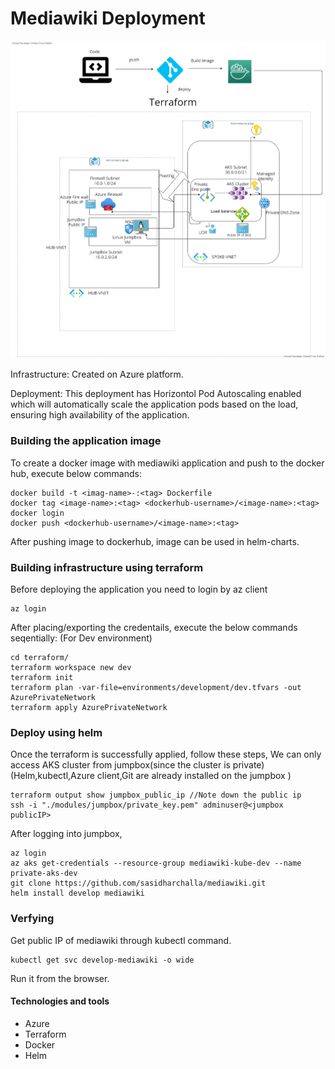 # Mediawiki Deployment

![alt text](https://github.com/sasidharchalla/mediawiki/blob/main/architecture.png)

Infrastructure:
Created on Azure platform.

Deployment:
This deployment has Horizontol Pod Autoscaling enabled which will automatically scale the application pods based on the load, ensuring high availability of the application.


### Building the application image
To create a docker image with mediawiki application and push to the docker hub, execute below commands:
```
docker build -t <imag-name>-:<tag> Dockerfile
docker tag <image-name>:<tag> <dockerhub-username>/<image-name>:<tag>
docker login
docker push <dockerhub-username>/<image-name>:<tag>
```
After pushing image to dockerhub, image can be used in helm-charts.

### Building infrastructure using terraform
Before deploying the application you need to login by az client
```
az login
```
After placing/exporting the credentails, execute the below commands seqentially:
(For Dev environment)
```
cd terraform/
terraform workspace new dev
terraform init
terraform plan -var-file=environments/development/dev.tfvars -out AzurePrivateNetwork
terraform apply AzurePrivateNetwork
```
### Deploy using helm
Once the terraform is successfully applied, follow these steps, We can only access AKS cluster from jumpbox(since the cluster is private)
(Helm,kubectl,Azure client,Git are already installed on the jumpbox )
```
terraform output show jumpbox_public_ip //Note down the public ip
ssh -i "./modules/jumpbox/private_key.pem" adminuser@<jumpbox publicIP>
```

After logging into jumpbox,
```
az login
az aks get-credentials --resource-group mediawiki-kube-dev --name private-aks-dev
git clone https://github.com/sasidharchalla/mediawiki.git
helm install develop mediawiki
```
### Verfying
Get public IP of mediawiki through kubectl command.
```
kubectl get svc develop-mediawiki -o wide
```
Run it from the browser.

#### Technologies and tools
- Azure
- Terraform
- Docker
- Helm
